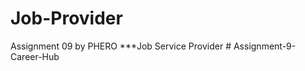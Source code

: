 # Job-Provider
 Assignment 09 by PHERO
 ***Job Service Provider
#   A s s i g n m e n t - 9 - C a r e e r - H u b  
 
